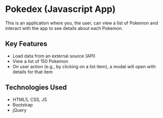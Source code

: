 # Pokedex (Javascript App)
This is an application where you, the user, can view a list of Pokemon and interact with the app to see details about each Pokemon. 

## Key Features
-   Load data from an external source (API)
-   View a list of 150 Pokemon
-   On user action (e.g., by clicking on a list item),  a modal  will open with details for that item


## Technologies Used
- HTML5, CSS, JS
- Bootstrap
- jQuery
